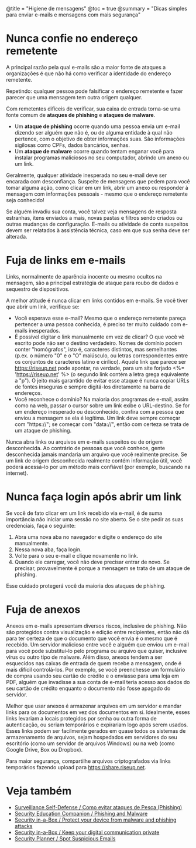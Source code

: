 @title = "Higiene de mensagens"
@toc = true
@summary = "Dicas simples para enviar e-mails e mensagens com mais segurança"

# Nunca confie no endereço remetente

A principal razão pela qual e-mails são a maior fonte de ataques a organizações é que não há como verificar a identidade do endereço remetente.

Repetindo: qualquer pessoa pode falsificar o endereço remetente e fazer parecer que uma mensagem tem outra origem qualquer.

Com remetentes difíceis de verificar, sua caixa de entrada torna-se uma fonte comum de **ataques de phishing** e **ataques de malware**.

* Um **ataque de phishing** ocorre quando uma pessoa envia um e-mail dizendo ser alguém que não é, ou de alguma entidade à qual não pertence, com o objetivo de obter informações suas. São informações sigilosas como CPFs, dados bancários, senhas.
* Um **ataque de malware** ocorre quando tentam enganar você para instalar programas maliciosos no seu computador, abrindo um anexo ou um link.

Geralmente, qualquer atividade inesperada no seu e-mail deve ser encarada com desconfiança. Suspeite de mensagens que pedem para você tomar alguma ação, como clicar em um link, abrir um anexo ou responder à mensagem com informações pessoais - mesmo que o endereço remetente seja conhecido!

Se alguém invadiu sua conta, você talvez veja mensagens de resposta estranhas, itens enviados a mais, novas pastas e filtros sendo criados ou outras mudanças de configuração. E-mails ou atividade de conta suspeitos devem ser relatados à assistência técnica, caso em que sua senha deve ser alterada.

# Fuja de links em e-mails

Links, normalmente de aparência inocente ou mesmo ocultos na mensagem, são a principal estratégia de ataque para roubo de dados e sequestro de dispositivos.

A melhor atitude é nunca clicar em links contidos em e-mails. Se você tiver que abrir um link, verifique se:

* Você esperava esse e-mail? Mesmo que o endereço remetente pareça pertencer a uma pessoa conhecida, é preciso ter muito cuidado com e-mails inesperados.
* É possível digitar o link manualmente em vez de clicar? O que você vê escrito pode não ser o destino verdadeiro. Nomes de domínio podem conter "homógrafos", isto é, caracteres distintos, mas semelhantes (p.ex. o número "0" e o "O" maiúsculo, ou letras correspondentes entre os conjuntos de caracteres latino e cirílico). Aquele link que parece ser <https://riseup.net> pode apontar, na verdade, para um site forjado <%= '<a href="https://riseuρ.net">https://riseuρ.net</a>' %> (o segundo link contém a letra grega equivalente a "p"). O jeito mais garantido de evitar esse ataque é nunca copiar URLs de fontes inseguras e sempre digitá-los diretamente na barra de endereços.
* Você reconhece o domínio? Na maioria dos programas de e-mail, assim como na web, passar o cursor sobre um link exibe o URL-destino. Se for um endereço inesperado ou desconhecido, confira com a pessoa que enviou a mensagem se ela é legítima. Um link deve sempre começar com "https://"; se começar com "data://", então com certeza se trata de um ataque de phishing.

Nunca abra links ou arquivos em e-mails suspeitos ou de origem desconhecida. Ao contrário de pessoas que você conhece, gente desconhecida jamais mandaria um arquivo que você realmente precise. Se um link de origem desconhecida realmente contém informação útil, você poderá acessá-lo por um método mais confiável (por exemplo, buscando na internet).

# Nunca faça login após abrir um link

Se você de fato clicar em um link recebido via e-mail, é de suma importância não iniciar uma sessão no site aberto. Se o site pedir as suas credenciais, faça o seguinte:

1. Abra uma nova aba no navegador e digite o endereço do site manualmente.
2. Nessa nova aba, faça login.
3. Volte para o seu e-mail e clique novamente no link.
4. Quando ele carregar, você não deve precisar entrar de novo. Se precisar, provavelmente é porque a mensagem se trata de um ataque de phishing.

Esse cuidado protegerá você da maioria dos ataques de phishing.

# Fuja de anexos

Anexos em e-mails apresentam diversos riscos, inclusive de phishing. Não são protegidos contra visualização e edição entre recipientes, então não dá para ter certeza de que o documento que você envia é o mesmo que é recebido. Um servidor malicioso entre você e alguém que enviou um e-mail para você pode substituí-lo pelo programa ou arquivo que quiser, inclusive vírus ou outro tipo de malware. Além disso, anexos tendem a ser esquecidos nas caixas de entrada de quem recebe a mensagem, onde é mais difícil controlá-los. Por exemplo, se você preenchesse um formulário de compra usando seu cartão de crédito e o enviasse para uma loja em PDF, alguém que invadisse a sua conta de e-mail teria acesso aos dados do seu cartão de crédito enquanto o documento não fosse apagado do servidor.

Melhor que usar anexos é armazenar arquivos em um servidor e mandar links para os documentos em vez dos documentos em si. Idealmente, esses links levariam a locais protegidos por senha ou outra forma de autenticação, ou seriam temporários e expirariam logo após serem usados. Esses links podem ser facilmente gerados em quase todos os sistemas de armazenamento de arquivos, sejam hospedados em servidores do seu escritório (como um servidor de arquivos Windows) ou na web (como Google Drive, Box ou Dropbox).

Para maior segurança, compartilhe arquivos criptografados via links temporários fazendo upload para <https://share.riseup.net>.

# Veja também

* [Surveillance Self-Defense / Como evitar ataques de Pesca (Phishing)](https://ssd.eff.org/pt-br/module/como-evitar-ataques-de-pesca-phishing)
* [Security Education Companion / Phishing and Malware](https://sec.eff.org/topics/phishing-and-malware)
* [Security in-a-Box / Protect your device from malware and phishing attacks](https://securityinabox.org/en/guide/malware/)
* [Security in-a-Box / Keep your digital communication private](https://securityinabox.org/en/guide/secure-communication/)
* [Security Planner / Spot Suspicious Emails](https://securityplanner.org/#/tool/spot-suspicious-emails)
